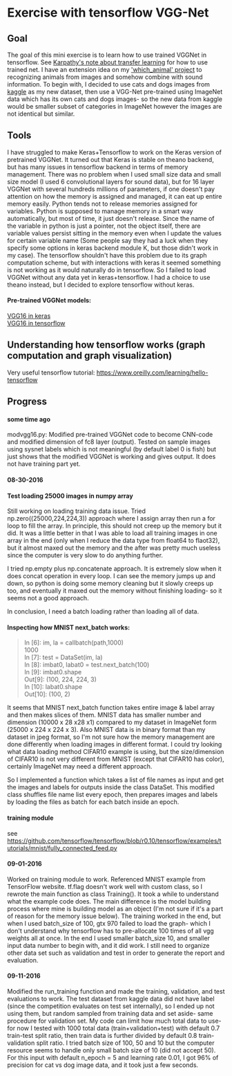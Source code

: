 # Exercise with tensorflow VGG-Net
## Goal
The goal of this mini exercise is to learn how to use trained VGGNet in tensorflow.
See [Karpathy's note about transfer learning](http://cs231n.github.io/transfer-learning/) for how to use trained net.
I have an extension idea on my ['which_animal' project](https://github.com/libphy/which_animal) to recognizing animals from images and somehow combine with sound information. To begin with, I decided to use cats and dogs images from [kaggle](https://www.kaggle.com/c/dogs-vs-cats) as my new dataset, then use a VGG-Net pre-trained using ImageNet data which has its own cats and dogs images- so the new data from kaggle would be smaller subset of categories in ImageNet however the images are not identical but similar.  

## Tools
I have struggled to make Keras+Tensorflow to work on the Keras version of pretrained VGGNet. It turned out that Keras is stable on theano backend, but has many issues in tensorflow backend in terms of memory management. There was no problem when I used small size data and small size model (I used 6 convolutional layers for sound data), but for 16 layer VGGNet with several hundreds millions of parameters, if one doesn't pay attention on how the memory is assigned and managed, it can eat up entire memory easily. Python tends not to release memories assigned for variables. Python is supposed to manage memory in a smart way automatically, but most of time, it just doesn't release. Since the name of the variable in python is just a pointer, not the object itself, there are variable values persist sitting in the memory even when I update the values for certain variable name (Some people say they had a luck when they specify some options in keras backend module K, but those didn't work in my case). The tensorflow shouldn't have this problem due to its graph computation scheme, but with interactions with keras it seemed something is not working as it would naturally do in tensorflow. So I failed to load VGGNet without any data yet in keras+tensorflow.
I had a choice to use theano instead, but I decided to explore tensorflow without keras.  

#### Pre-trained VGGNet models:  
[VGG16 in keras](https://gist.github.com/baraldilorenzo/07d7802847aaad0a35d3)   
[VGG16 in tensorflow](https://github.com/machrisaa/tensorflow-vgg)

## Understanding how tensorflow works (graph computation and graph visualization)
Very useful tensorflow tutorial: https://www.oreilly.com/learning/hello-tensorflow

## Progress
#### some time ago
modvgg16.py: Modified pre-trained VGGNet code to become CNN-code and modified dimension of fc8 layer (output).
Tested on sample images using sysnet labels which is not meaningful (by default label 0 is fish) but just shows that the modified VGGNet is working and gives output.
It does not have training part yet.

#### 08-30-2016
#### Test loading 25000 images in numpy array
Still working on loading training data issue.
Tried np.zero((25000,224,224,3)) approach where I assign array then run a for loop to fill the array.
In principle, this should not creep up the memory but it did. It was a little better in that I was able to load all training images in one array in the end (only when I reduce the data type from float64 to flaot32), but it almost maxed out the memory and the after was pretty much useless since the computer is very slow to do anything further.

I tried np.empty plus np.concatenate approach.
It is extremely slow when it does concat operation in every loop.
I can see the memory jumps up and down, so python is doing some memory cleaning but it slowly creeps up too, and eventually it maxed out the memory without finishing loading- so it seems not a good approach.

In conclusion, I need a batch loading rather than loading all of data.

#### Inspecting how MNIST next_batch works:
>In [6]: im, la = callbatch(path,1000)   
1000    
In [7]: test = DataSet(im, la)   
In [8]: imbat0, labat0 = test.next_batch(100)    
In [9]: imbat0.shape    
Out[9]: (100, 224, 224, 3)   
In [10]: labat0.shape   
Out[10]: (100, 2)

It seems that MNIST next_batch function takes entire image & label array and then makes slices of them. MNIST data has smaller number and dimension (10000 x 28 x28 x1) compared to my dataset in ImageNet form (25000 x 224 x 224 x 3). Also MNIST data is in binary format than my dataset in jpeg format, so I'm not sure how the memory management are done differently when loading images in different format. I could try looking what data loading method CIFAR10 example is using, but the size/dimension of CIFAR10 is not very different from MNIST (except that CIFAR10 has color), certainly ImageNet may need a different approach.

So I implemented a function which takes a list of file names as input and get the images and labels for outputs inside the class DataSet. This modified class shuffles file name list every epoch, then prepares images and labels by loading the files as batch for each batch inside an epoch.

#### training module
see https://github.com/tensorflow/tensorflow/blob/r0.10/tensorflow/examples/tutorials/mnist/fully_connected_feed.py

#### 09-01-2016
Worked on training module to work.
Referenced MNIST example from TensorFlow website.
tf.flag doesn't work well with custom class, so I rewrote the main function as class Training().
It took a while to understand what the example code does. The main difference is the model building process where mine is building model as an object (I'm not sure if it's a part of reason for the memory issue below).
The training worked in the end, but when I used batch_size of 100, gtx 970 failed to load the graph- which I don't understand why tensorflow has to pre-allocate 100 times of all vgg weights all at once. In the end I used smaller batch_size 10, and smaller input data number to begin with, and it did work. I still need to organize other data set such as validation and test in order to generate the report and evaluation.

#### 09-11-2016
Modified the run_training function and made the training, validation, and test evaluations to work. The test dataset from kaggle data did not have label (since the competition evaluates on test set internally), so I ended up not using them, but random sampled from training data and set aside- same procedure for validation set.
My code can limit how much total data to use- for now I tested with 1000 total data (train+validation+test) with default 0.7 train-test split ratio, then train data is further divided by default 0.8 train-validation split ratio. I tried batch size of 100, 50 and 10 but the computer resource seems to handle only small batch size of 10 (did not accept 50). For this input with default n_epoch = 5 and learning rate 0.01, I got 96% of precision for cat vs dog image data, and it took just a few seconds. 
